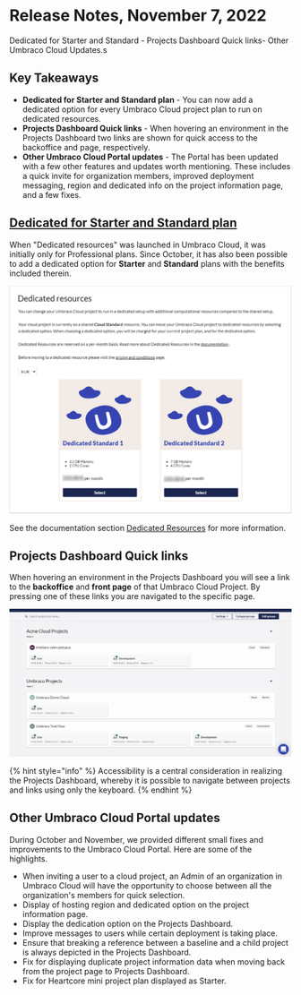# Release Notes, November 7, 2022

Dedicated for Starter and Standard - Projects Dashboard Quick links- Other Umbraco Cloud Updates.s

## Key Takeaways

- **Dedicated for Starter and Standard plan** - You can now add a dedicated option for every Umbraco Cloud project plan to run on dedicated resources.
- **Projects Dashboard Quick links** - When hovering an environment in the Projects Dashboard two links are shown for quick access to the backoffice and page, respectively.
- **Other Umbraco Cloud Portal updates** - The Portal has been updated with a few other features and updates worth mentioning. These includes a quick invite for organization members, improved deployment messaging, region and dedicated info on the project information page, and a few fixes.

## [Dedicated for Starter and Standard plan]([https://our.umbraco.com/documentation/Umbraco-Cloud/Set-Up/2-factor-authentication-on-cloud/](https://our.umbraco.com/documentation/Umbraco-Cloud/Set-Up/Dedicated-Resources/))

When "Dedicated resources" was launched in Umbraco Cloud, it was initially only for Professional plans.
Since October, it has also been possible to add a dedicated option for **Starter** and **Standard** plans with the benefits included therein.

![DedicatedStandard](images/DedicatedStarter.png)

See the documentation section [Dedicated Resources](https://our.umbraco.com/documentation/Umbraco-Cloud/Set-Up/Dedicated-Resources/) for more information.

## Projects Dashboard Quick links

When hovering an environment in the Projects Dashboard you will see a link to the **backoffice** and **front page** of that Umbraco Cloud Project. By pressing one of these links you are navigated to the specific page.

![ProjectsDashboardHoverEnvironment](images/ProjectsDashboardHoverEnvironment.gif)

{% hint style="info" %}
Accessibility is a central consideration in realizing the Projects Dashboard, whereby it is possible to navigate between projects and links using only the keyboard.
{% endhint %}

## Other Umbraco Cloud Portal updates

During October and November, we provided different small fixes and improvements to the Umbraco Cloud Portal. Here are some of the highlights.

- When inviting a user to a cloud project, an Admin of an organization in Umbraco Cloud will have the opportunity to choose between all the organization's members for quick selection.
- Display of hosting region and dedicated option on the project information page.
- Display the dedication option on the Projects Dashboard.
- Improve messages to users while certain deployment is taking place.
- Ensure that breaking a reference between a baseline and a child project is always depicted in the Projects Dashboard.
- Fix for displaying duplicate project information data when moving back from the project page to Projects Dashboard.
- Fix for Heartcore mini project plan displayed as Starter.